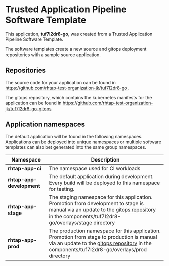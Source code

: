 # Trusted Application Pipeline Software Template

This application, **tuf7l2dr8-go**, was created from a Trusted Application Pipeline Software Template.

The software templates create a new source and gitops deployment repositories with a sample source application. 

## Repositories

The source code for your application can be found in [https://github.com/rhtap-test-organization-jk/tuf7l2dr8-go ](https://github.com/rhtap-test-organization-jk/tuf7l2dr8-go ).
 
The gitops repository, which contains the kubernetes manifests for the application can be found in 
[https://github.com/rhtap-test-organization-jk/tuf7l2dr8-go-gitops ](https://github.com/rhtap-test-organization-jk/tuf7l2dr8-go-gitops ) 

## Application namespaces 

The default application will be found in the following namespaces. Applications can be deployed into unique namespaces or multiple software templates can also bet generated into the same group namespaces.  

|  Namespace   |  Description   |  
| -------- | -------- |
| **rhtap-app-ci** | The namespace used for CI workloads |
| **rhtap-app-development** | The default application during development. Every build will be deployed to this namespace for testing. |
| **rhtap-app-stage** | The staging namespace for this application. Promotion from development to stage is manual via an update to the [gitops repository](https://github.com/rhtap-test-organization-jk/tuf7l2dr8-go-gitops ) in the components/tuf7l2dr8-go/overlays/stage directory |
| **rhtap-app-prod** | The production namespace for this application. Promotion from stage to production is manual via an update to the [gitops repository](https://github.com/rhtap-test-organization-jk/tuf7l2dr8-go-gitops ) in the components/tuf7l2dr8-go/overlays/prod directory |